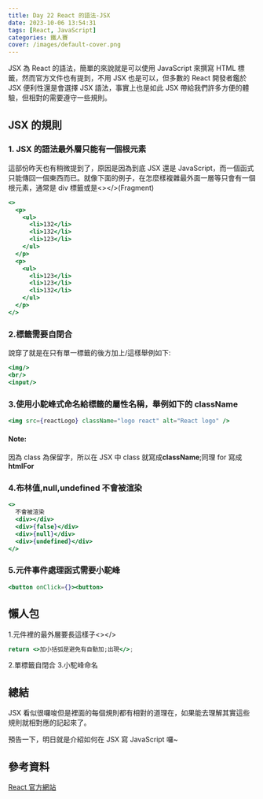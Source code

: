 ```yaml
---
title: Day 22 React 的語法-JSX
date: 2023-10-06 13:54:31
tags: [React, JavaScript]
categories: 鐵人賽
cover: /images/default-cover.png
---
```


JSX 為 React 的語法，簡單的來說就是可以使用 JavaScript 來撰寫 HTML 標籤，然而官方文件也有提到，不用 JSX 也是可以，但多數的 React 開發者鑑於 JSX 便利性還是會選擇 JSX 語法，事實上也是如此 JSX 帶給我們許多方便的體驗，但相對的需要遵守一些規則。

<!-- more -->

## JSX 的規則

### 1. JSX 的語法最外層只能有一個根元素

這部份昨天也有稍微提到了，原因是因為到底 JSX 還是 JavaScript，而一個函式只能傳回一個東西而已。就像下面的例子，在怎麼樣複雜最外面一層等只會有一個根元素，通常是 div 標籤或是<></>(Fragment)

```jsx
<>
  <p>
    <ul>
      <li>132</li>
      <li>132</li>
      <li>123</li>
    </ul>
  </p>
  <p>
    <ul>
      <li>123</li>
      <li>123</li>
      <li>132</li>
    </ul>
  </p>
</>
```

### 2.標籤需要自閉合

說穿了就是在只有單一標籤的後方加上/這樣舉例如下:

```jsx
<img/>
<br/>
<input/>

```

### 3.使用小駝峰式命名給標籤的屬性名稱，舉例如下的 className

```jsx
<img src={reactLogo} className="logo react" alt="React logo" />
```

#### Note:

因為 class 為保留字，所以在 JSX 中 class 就寫成**className**;同理 for 寫成**htmlFor**

### 4.布林值,null,undefined 不會被渲染

```jsx
<>
  不會被渲染
  <div></div>
  <div>{false}</div>
  <div>{null}</div>
  <div>{undefined}</div>
</>
```

### 5.元件事件處理函式需要小駝峰

```jsx
<button onClick={}><button>
```

## 懶人包

1.元件裡的最外層要長這樣子<></>

```jsx
return <>加小括弧是避免有自動加;出現</>;
```

2.單標籤自閉合 3.小駝峰命名

## 總結

JSX 看似很囉唆但是裡面的每個規則都有相對的道理在，如果能去理解其實這些規則就相對應的記起來了。

預告一下，明日就是介紹如何在 JSX 寫 JavaScript 囉~

## 參考資料

[React 官方網站](https://react.dev/)
